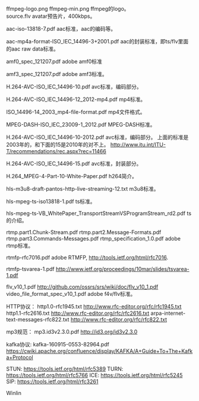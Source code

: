 ffmpeg-logo.png
ffmpeg-min.png
    ffmpeg的logo。    
source.flv
    avatar预告片，400kbps。
    
aac-iso-13818-7.pdf
    aac标准，aac的编码等。
    
aac-mp4a-format-ISO_IEC_14496-3+2001.pdf
    aac的封装标准，即ts/flv里面的aac raw data标准。
    
amf0_spec_121207.pdf
    adobe amf0标准
    
amf3_spec_121207.pdf
    adobe amf3标准。
    
H.264-AVC-ISO_IEC_14496-10.pdf
    avc标准，编码部分。

H.264-AVC-ISO_IEC_14496-12_2012-mp4.pdf
    mp4标准。

ISO_14496-14_2003_mp4-file-format.pdf
    mp4文件格式。

MPEG-DASH-ISO_IEC_23009-1_2012.pdf
    MPEG-DASH标准。
    
H.264-AVC-ISO_IEC_14496-10-2012.pdf
    avc标准，编码部分。
    上面的标准是2003年的，和下面的15是2010年的对不上。
    http://www.itu.int/ITU-T/recommendations/rec.aspx?rec=11466
    
H.264-AVC-ISO_IEC_14496-15.pdf
    avc标准，封装部分。
    
H.264_MPEG-4-Part-10-White-Paper.pdf
    h264简介。
    
hls-m3u8-draft-pantos-http-live-streaming-12.txt
    m3u8标准。
    
hls-mpeg-ts-iso13818-1.pdf
    ts标准。
    
hls-mpeg-ts-VB_WhitePaper_TransportStreamVSProgramStream_rd2.pdf
    ts的介绍。
    
rtmp.part1.Chunk-Stream.pdf
rtmp.part2.Message-Formats.pdf
rtmp.part3.Commands-Messages.pdf
rtmp_specification_1.0.pdf
    adobe rtmp标准。
    
rtmfp-rfc7016.pdf
    adobe RTMFP, http://tools.ietf.org/html/rfc7016.
    
rtmfp-tsvarea-1.pdf
    http://www.ietf.org/proceedings/10mar/slides/tsvarea-1.pdf
    
flv_v10_1.pdf http://github.com/ossrs/srs/wiki/doc/flv_v10_1.pdf
video_file_format_spec_v10_1.pdf
    adobe f4v/flv标准。

HTTP协议：
http1.0-rfc1945.txt
    http://www.rfc-editor.org/rfc/rfc1945.txt
http1.1-rfc2616.txt
    http://www.rfc-editor.org/rfc/rfc2616.txt
arpa-internet-text-messages-rfc822.txt
    http://www.rfc-editor.org/rfc/rfc822.txt

mp3规范：
mp3.id3v2.3.0.pdf
    http://id3.org/id3v2.3.0
    
kafka协议:
kafka-160915-0553-82964.pdf
    https://cwiki.apache.org/confluence/display/KAFKA/A+Guide+To+The+Kafka+Protocol

STUN: https://tools.ietf.org/html/rfc5389
TURN: https://tools.ietf.org/html/rfc5766
ICE: https://tools.ietf.org/html/rfc5245
SIP: https://tools.ietf.org/html/rfc3261

Winlin

